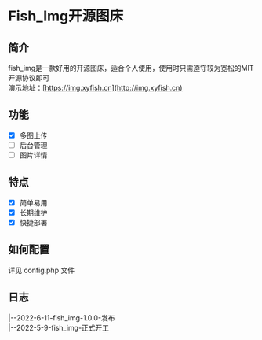 # Fish_Img开源图床<br>
## 简介
fish_img是一款好用的开源图床，适合个人使用，使用时只需遵守较为宽松的MIT开源协议即可<br>
演示地址：[https://img.xyfish.cn](http://img.xyfish.cn)<br>

## 功能
- [x] 多图上传
- [ ] 后台管理
- [ ] 图片详情

## 特点
- [x] 简单易用
- [x] 长期维护
- [x] 快捷部署

## 如何配置<br>
详见 config.php 文件<br>

## 日志<br>
|--2022-6-11-fish_img-1.0.0-发布<br>
|--2022-5-9-fish_img-正式开工<br>
